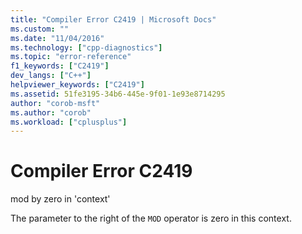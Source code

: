 ```yaml
---
title: "Compiler Error C2419 | Microsoft Docs"
ms.custom: ""
ms.date: "11/04/2016"
ms.technology: ["cpp-diagnostics"]
ms.topic: "error-reference"
f1_keywords: ["C2419"]
dev_langs: ["C++"]
helpviewer_keywords: ["C2419"]
ms.assetid: 51fe3195-34b6-445e-9f01-1e93e8714295
author: "corob-msft"
ms.author: "corob"
ms.workload: ["cplusplus"]
---
```

# Compiler Error C2419
mod by zero in 'context'  
  
 The parameter to the right of the `MOD` operator is zero in this context.